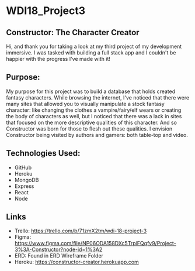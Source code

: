 # WDI18_Project3

## Constructor: The Character Creator
Hi, and thank you for taking a look at my third project of my development immersive.  I was tasked with building a full stack app and I couldn't be happier with the progress I've made with it!

## Purpose:
My purpose for this project was to build a database that holds created fantasy characters.  While browsing the internet, I've noticed that there were many sites that allowed you to visually manipulate a stock fantasy character: like changing the clothes a vampire/fairy/elf wears or creating the body of characters as well, but I noticed that there was a lack in sites that focused on the more descriptive qualities of this character.  And so Constructor was born for those to flesh out these qualities.  I envision Constructor being visited by authors and gamers: both table-top and video.

## Technologies Used:
- GitHub
- Heroku
- MongoDB
- Express
- React
- Node

## Links
- Trello: https://trello.com/b/71zmX2tm/wdi-18-project-3
- Figma: https://www.figma.com/file/NP06ODA158DXc5TrpiFQqfv9/Project-3%3A-Constructor?node-id=1%3A2
- ERD: Found in ERD Wireframe Folder
- Heroku: https://constructor-creator.herokuapp.com